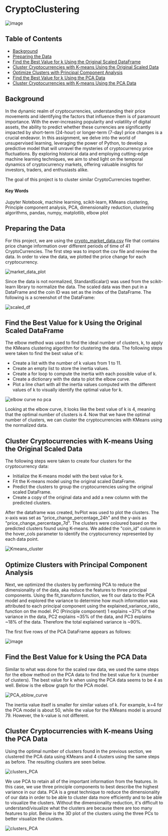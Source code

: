 # CryptoClustering

![image](https://github.com/dspataru/CryptoClustering/assets/61765352/2f54a6c8-8262-4622-9ae2-6579f34b71af)


## Table of Contents
* [Background](https://github.com/dspataru/CryptoClustering/blob/main/README.md#background)
* [Preparing the Data](https://github.com/dspataru/CryptoClustering/blob/main/README.md#preparing-the-data)
* [Find the Best Value for k Using the Original Scaled DataFrame](https://github.com/dspataru/CryptoClustering/blob/main/README.md#find-the-best-value-for-k-using-the-original-scaled-dataframe)
* [Cluster Cryptocurrencies with K-means Using the Original Scaled Data](https://github.com/dspataru/CryptoClustering/blob/main/README.md#cluster-cryptocurrencies-with-k-means-using-the-original-scaled-data)
* [Optimize Clusters with Principal Component Analysis](https://github.com/dspataru/CryptoClustering/blob/main/README.md#optimize-clusters-with-principal-component-analysis)
* [Find the Best Value for k Using the PCA Data](https://github.com/dspataru/CryptoClustering/blob/main/README.md#find-the-best-value-for-k-using-the-pca-data)
* [Cluster Cryptocurrencies with K-means Using the PCA Data](https://github.com/dspataru/CryptoClustering/blob/main/README.md#cluster-cryptocurrencies-with-k-means-using-the-pca-data)


## Background

In the dynamic realm of cryptocurrencies, understanding their price movements and identifying the factors that influence them is of paramount importance. With the ever-increasing popularity and volatility of digital assets, the ability to predict whether these currencies are significantly impacted by short-term (24-hour) or longer-term (7-day) price changes is a crucial endeavor. In this assignment, we delve into the world of unsupervised learning, leveraging the power of Python, to develop a predictive model that will unravel the mysteries of cryptocurrency price fluctuations. By exploring historical data and employing cutting-edge machine learning techniques, we aim to shed light on the temporal dynamics of cryptocurrency markets, offering valuable insights for investors, traders, and enthusiasts alike.

The goal of this project is to cluster similar CryptoCurrencies together.

#### Key Words
Jupyter Notebook, machine learning, scikit-learn, KMeans clustering, Principle component analysis, PCA, dimensionality reduction, clustering algorithms, pandas, numpy, matplotlib, elbow plot


## Preparing the Data

For this project, we are using the [crypto_market_data.csv](https://github.com/dspataru/CryptoClustering/blob/main/Resources) file that contains price change information over different periods of time of 41 CryptoCurrencies. The first step was to import the csv file and review the data. In order to view the data, we plotted the price change for each cryptocurrency.

![market_data_plot](https://github.com/dspataru/CryptoClustering/blob/main/images/market_data_plot.png)

Since the data is not normalized, StandardScalar() was used from the scikit-learn library to normalize the data. The scaled data was then put in a DataFrame and the coin ID was set as the index of the DataFrame. The following is a screenshot of the DataFrame:

![scaled_df](https://github.com/dspataru/CryptoClustering/assets/61765352/79b1e761-06f5-4adf-9cb0-2e58f66f50e3)


## Find the Best Value for k Using the Original Scaled DataFrame

The elbow method was used to find the ideal number of clusters, k, to apply the KMeans clustering algorithm for clustering the data. The following steps were taken to find the best value of k:
* Create a list with the number of k values from 1 to 11.
* Create an empty list to store the inertia values.
* Create a for loop to compute the inertia with each possible value of k.
* Create a dictionary with the data to plot the elbow curve.
* Plot a line chart with all the inertia values computed with the different values of k to visually identify the optimal value for k.

![elbow curve no pca](https://github.com/dspataru/CryptoClustering/blob/main/images/elbow_curve_without_PCA.png)

Looking at the elbow curve, it looks like the best value of k is 4, meaning that the optimal number of clusters is 4. Now that we have the optimal number of clusters, we can cluster the cryptocurrencies with KMeans using the normalized data.


## Cluster Cryptocurrencies with K-means Using the Original Scaled Data

The following steps were taken to create four clusters for the cryptocurrency data:
* Initialize the K-means model with the best value for k.
* Fit the K-means model using the original scaled DataFrame.
* Predict the clusters to group the cryptocurrencies using the original scaled DataFrame.
* Create a copy of the original data and add a new column with the predicted clusters.

After the dataframe was created, hvPlot was used to plot the clusters. The x-axis was set as "price_change_percentage_24h" and the y-axis as "price_change_percentage_7d". The clusters were coloured based on the predicted clusters found using K-means. We added the "coin_id" column in the hover_cols parameter to identify the cryptocurrency represented by each data point. 

![Kmeans_cluster](https://github.com/dspataru/CryptoClustering/blob/main/images/KMeans_cluster_without_PCA.png)


## Optimize Clusters with Principal Component Analysis
Next, we optimized the clusters by performing PCA to reduce the dimensionality of the data, aka reduce the features to three principal components. Using the fit_transform function, we fit our data to the PCA model and explored the variance to determine how much information was attributed to each principal component using the explained_variance_ratio_ function on the model. PC (Principle component) 1 explains ~37% of the variance in the data, PC2 explains ~35% of the data, and PC3 explains ~18% of the data. Therefore the total explained variance is ~90%.

The first five rows of the PCA DataFrame appears as follows:

![image](https://github.com/dspataru/CryptoClustering/assets/61765352/7d52ef06-0798-4ee1-bf0c-d725b69c5616)


## Find the Best Value for k Using the PCA Data
Similar to what was done for the scaled raw data, we used the same steps for the elbow method on the PCA data to find the best value for k (number of clusters). The best value for k when using the PCA data seems to be 4 as well. Below is the elbow graph for the PCA model.

![PCA_eblow_curve](https://github.com/dspataru/CryptoClustering/blob/main/images/PCA_eblow_curve.png)

The inertia value itself is smaller for similar values of k. For example, k=4 for the PCA model is about 50, while the value for the KMeans model is around 79. However, the k-value is not different.


## Cluster Cryptocurrencies with K-means Using the PCA Data
Using the optimal number of clusters found in the previous section, we clustered the PCA data using KMeans and 4 clusters using the same steps as before. The resulting clusters are seen below.

![clusters_PCA](https://github.com/dspataru/CryptoClustering/blob/main/images/clusters_PCA.png)

We use PCA to retain all of the important information from the features. In this case, we use three principle components to best describe the highest variance in our data. PCA is a great technique to reduce the dimensionality of our data in order to be able to cluster data more efficiently and to be able to visualize the clusters. Without the dimensionality reduction, it's difficult to understand/visualize what the clusters are because there are too many features to plot. Below is the 3D plot of the clusters using the three PCs to better visualize the clusters.

![clusters_PCA](https://github.com/dspataru/CryptoClustering/blob/main/images/PCA_3D.png)

